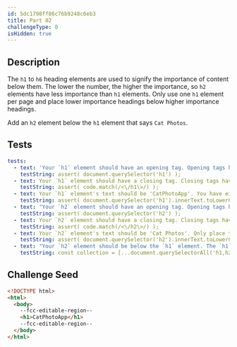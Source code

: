 ```yaml
---
id: 5dc1798ff86c76b9248c6eb3
title: Part 02
challengeType: 0
isHidden: true
---
```


## Description
<section id='description'>

The `h1` to `h6` heading elements are used to signify the importance of content below them. The lower the number, the higher the importance, so `h2` elements have less importance than `h1` elements. Only use one `h1` element per page and place lower importance headings below higher importance headings.

Add an `h2` element below the `h1` element that says `Cat Photos`.

</section>

## Tests
<section id='tests'>

```yml
tests:
  - text: 'Your `h1` element should have an opening tag. Opening tags have this syntax: `<elementName>`.'
    testString: assert( document.querySelector('h1') );
  - text: Your `h1` element should have a closing tag. Closing tags have a `/` just after the `<` character.
    testString: assert( code.match(/<\/h1\>/) );
  - text: Your `h1` element's text should be 'CatPhotoApp'. You have either omitted the text or have a typo.
    testString: assert( document.querySelector('h1').innerText.toLowerCase() === 'catphotoapp' );
  - text: "Your `h2` element should have an opening tag. Opening tags have this syntax: `<elementName>`."
    testString: assert( document.querySelector('h2') );
  - text: Your `h2` element should have a closing tag. Closing tags have a `/` just after the `<` character.
    testString: assert( code.match(/<\/h2\>/) );
  - text: Your `h2` element's text should be 'Cat Photos'. Only place the text `Cat Photos` between the opening and closing `h2` tags.
    testString: assert( document.querySelector('h2').innerText.toLowerCase() === 'cat photos' );
  - text: "Your `h2` element should be below the `h1` element. The `h1` element has greater importance and must be above the `h2` element."
    testString: const collection = [...document.querySelectorAll('h1,h2')].map(node => node.nodeName); assert( collection.indexOf('H1') < collection.indexOf('H2') );

```

</section>

## Challenge Seed
<section id='challengeSeed'>

<div id='html-seed'>

```html
<!DOCTYPE html>
<html>
  <body>
    --fcc-editable-region--
    <h1>CatPhotoApp</h1>
    --fcc-editable-region--
  </body>
</html>
```

</div>
</section>
